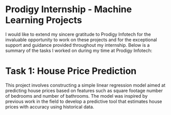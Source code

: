 # Prodigy Internship - Machine Learning Projects
I would like to extend my sincere gratitude to Prodigy Infotech for the invaluable opportunity to work on these projects and for the exceptional support and guidance provided throughout my internship. Below is a summary of the tasks I worked on during my time at Prodigy Infotech:

# Task 1: House Price Prediction
This project involves constructing a simple linear regression model aimed at predicting house prices based on features such as square footage number of bedrooms and number of bathrooms. The model was inspired by previous work in the field to develop a predictive tool that estimates house prices with accuracy using historical data.
